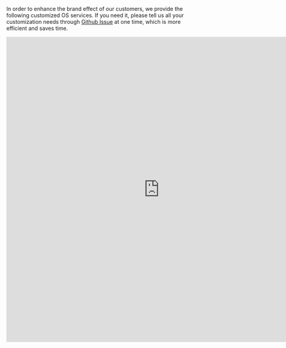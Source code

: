 In order to enhance the brand effect of our customers, we provide the following customized OS services. If you need it, please tell us all your customization needs through [Github Issue](https://github.com/DspreadOrg/qpos/issues/new) at one time, which is more efficient and saves time.

<iframe width="800" height="800" src="https://f.wps.cn/g/jFd4K6Fu/" frameborder="0"  scrolling="no" allowfullscreen></iframe>
